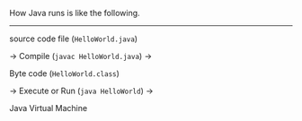 How Java runs is like the following.

---

source code file (`HelloWorld.java`) 

-> Compile (`javac HelloWorld.java`) ->

Byte code (`HelloWorld.class`)

-> Execute or Run (`java HelloWorld`) ->

Java Virtual Machine

